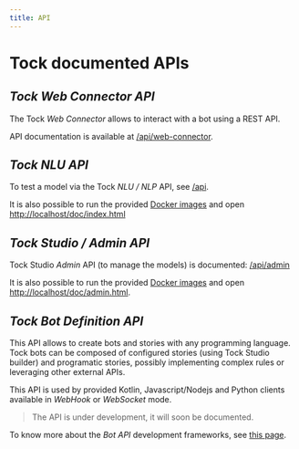 ```yaml
---
title: API
---
```


# Tock documented APIs

## _Tock Web Connector API_

The Tock _Web Connector_ allows to interact with a bot using a REST API.

API documentation is available at [/api/web-connector](../../../api/web-connector). 

## _Tock NLU API_

To test a model via the Tock _NLU / NLP_ API, see [/api](../../api/).

It is also possible to run the provided [Docker images](https://github.com/theopenconversationkit/tock-docker)
and open [http://localhost/doc/index.html](http://localhost/doc/index.html)   

## _Tock Studio / Admin API_

Tock Studio _Admin_ API (to manage the models) is documented: [/api/admin](../../api/admin.html) 

It is also possible to run the provided [Docker images](https://github.com/theopenconversationkit/tock-docker)
and open [http://localhost/doc/admin.html](http://localhost/doc/admin.html).

## _Tock Bot Definition API_

This API allows to create bots and stories with any programming language.
Tock bots can be composed of configured stories (using Tock Studio builder) and 
programatic stories, possibly implementing complex rules or leveraging other external APIs.
  
This API is used by provided Kotlin, Javascript/Nodejs and Python clients available in _WebHook_ or _WebSocket_ mode.

> The API is under development, it will soon be documented.

To know more about the _Bot API_ development frameworks, see [this page](../dev/bot-api).
